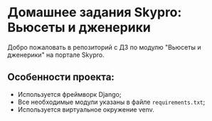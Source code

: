 # Домашнее задания Skypro: Вьюсеты и дженерики
Добро пожаловать в репозиторий с ДЗ по модулю "Вьюсеты и дженерики" на портале Skypro.

## Особенности проекта:
- Используется фреймворк Django;
- Все необходимые модули указаны в файле `requirements.txt`;
- Используется виртуальное окружение venv.